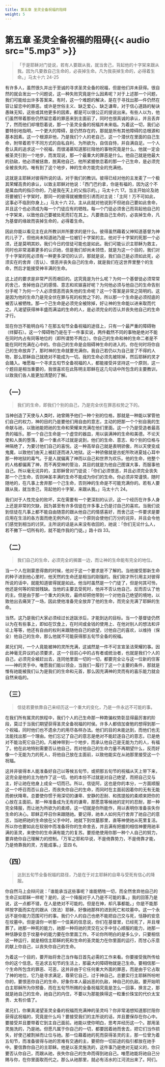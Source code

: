 ```yaml
---
title: 第五章 圣灵全备祝福的阻碍
weight: 5
---
```


# 第五章 圣灵全备祝福的阻碍{{< audio src="5.mp3" >}}

> 「于是耶稣对门徒说，若有人要跟从我，就当舍己，背起他的十字架来跟从我。因为凡要救自己生命的，必丧掉生命。凡为我丧掉生命的，必得着生命。」马太十六 24-25

有许多人，虽然很久并出于至诚的寻求圣灵全备的祝福，但是他们并未获得。很自然的就会发出一个问题说，这—种失败究竟是什么因素呢？对于上述那一个问题，我们可能给出许多答案来。有时，这一个难题的解决，是在于寻找出那—件仍然在容让留恋中的罪恶。或许是世俗主义、缺乏爱心、缺乏谦卑，对于信心道路的秘诀愚昧无知，这些或其他更多的因素，都是可以很公正的提说出来。有些人以为，他们虽然带着那些仍然留恋着的罪恶来到主面前了，同时也很真诚的承认，并且丢弃了，然而他们却埋怨着说，那一个圣灵全备的祝福并未来临。为着这一切，我们必要特别地指明，一个更大的障碍，是仍然存在的，那就是所有其他障碍的总根源和基本因素。这一个根源非他，乃是我们个人的老自己，这一个潜伏在里面的自己生命，附带着若干不同方式的自私自利、为所欲为，自信自恃，并自满自足。一个人愈认真的追求这一个祝福，而很渴慕知道那拦阻他的事物究竟是什么，他就一定会被圣灵引到一个地步，而发现说，那—个最重大的罪恶是什么。他自己就是他最大的劲敌，他必须被拯救，脱离他自己，他所紧握依恋着的那一个己生命，是必须完全被丧失的。唯有到了这个地步，神的生命方能完全的充满他。

这就是主耶稣对彼得所说的话，对于我们的教训。彼得已经对他的主发麦了一个极其荣耀高贵的承认，以致主耶稣对他说：「西门巴约拿，你是有福的，因为这个不是属血肉的指示你的，乃是我在天上的父指示的。」马太十六 17。当主开始论及祂将要被钉十字架时，那同一的彼得就被撒但引诱而对主说：「主阿！万不可如此，这事必不临到你身上。」马太十六 22。主从此就对他说到不但祂自己要如此舍命，并且这个也必须成为每一个门徒应有的牺牲。每—个门徒必须舍己而背起他自己的十字架来，以致他自己要被处死而钉在其上。凡要救自己生命的，必丧掉生命，凡为基督的缘故而丧掉生命的，必得着生命。

因此你能以看见主在此所教训并所要求的是什么。彼得虽然藉着父神知道基督为神的儿子了，但他尚未知道祂乃是一位被钉十字架的主。他对于十字架的死那一个必须，还是莫明其妙。我们今日的信徒可能也是如此。我们可能认识主耶稣为救主，同时也非常渴慕更多的认识祂，但是我们却尚未领悟，就是为这一个目的，我们对于十字架的死必须有一种更多深切的认识，那就是说，我们自己是必须如此死，必须实在的舍弃（否认）、恨恶并丧失自己的生命，就是我们在这世界里整个的生命，然后才能接受神丰满的生命。

这上述的要求是非常严厉而艰巨的。这究竟是为什么呢？为何一个基督徒必须常常的舍己，舍掉他自己的感情、意志和欢娱喜好呢？为何他必须与他自己的生命告别分手呢？为何一个人必须恨恶而丧失他的生命呢？这一个答案是非常之简明的。这是因为他的生命乃是完全伏在罪与死的权势之下的，所以那一个生命是必须彻底的被否认被牺牲。那—个己生命是必须完全被除掉，好让神的生命能以进来取而代之。凡渴望获得神丰盛而满溢的生命的人，是必须完全的否认并丧失他自己的生命才行。

现在你岂不能明白吗？在那五旬节全备祝福的途径上，只有一个最严重的障碍物（绊脚石）。这一个障碍物乃是在于一件事实说，两件截然不同的事物是绝对不能在同时内占有同等地位的（即所谓势不两立）。你自己的生命和神的生命二者是不能在同时充满在心中的。你自己的生命是会阻碍神生命的进入的。你在何时将你自己的生命放弃了，那时神的生命就要充满你。我自己若仍以为自己是了不得的人物，那么耶稣自己就绝对不能成为一切。我的生命必须先被除掉，然后耶稣的灵才会踊入。唯愿每一个寻求五旬节全备祝福的人，都能接受并坚持这一个原则，这一个题目是相当重要的，我很喜欢在此陈明主耶稣在这几句话中所包含的主要教训，以致我们各人能更加清楚的了解。

## （一）

> 我们的生命，即我们个别的自己，乃是完全伏在罪恶权势之下的。

当神创造了天使与人类时，祂曾赐予他们一种个别的位格，那就是一种能以掌管他们自己的权力，神的目的乃是要他们用自由的意志，主动的把那一个个别自我的生命献与祂，以致祂能把祂的生命和荣耀来充满在他们里面。这一个乃是受造者最高贵的福乐。那一个自己生命是一个虚空的器皿，用以装满神的生命和美德。不论天使和人类的堕落，那一个重点不过就是说到，他们的生命、意志、和个别的位格与神隔绝了，为要讨他们自己的喜悦。这一种高举自己就是表明骄傲，所以天使变成鬼魔，以致他们由天上被赶逐而进入地狱。这一种骄傲就是古蛇所吹进夏娃心耳中那一种地狱的毒气。于是人就偏离了神而以自己和世界为欢乐。他的生命，他整个的人格都偏离了神，而不再受神的管治，其目的就是为他自己图谋大事，而服事他自己。所以毫无诧异的，主耶稣曾对门徒说：「你们必须恨恶，并且必须完全丧失那一个己生命，否则神圣丰满的生命不能成为你们的生命。你必须非常谨慎，随时随地的，在凡事上舍弃那一个己生命，否则神的生命是不可能充满你的。若有人要跟从我，就当舍己，背起他的十字架，来跟从我。」马太十六 24。

我们对于人性完全的败坏，实在需要有一个更深刻的认识，这一个经历在许多人身上还是非常的欠缺，因为甚至有许多信徒在许多事上仍是讨自己的喜欢。当我们说到信徒在凡事上都不能自由随意的跟从他自己的情感喜好，而舍己这一件要求是要应用在生活的各方面而绝无例外的，这一个原则会使他们万分的诧异，并且会令他们感觉到相当的讨厌。主所说的话是从来没有收回的，祂说：「你们无论什么人，若不撇下一切所有的，就不能作我的门徒。」路十四 33。

## （二）

> 我们自己的生命，必须完全的搁置一边，而让神的生命能有完全的地位。

当一个人在刚蒙恩得救的时候，他对于这一个要求是不了解的。当他接受那新生命的种子进到他心里时，他天然的生命还是相当的刚强的。我们刚才所引用主对彼得所说的话中，就能知道彼得就是如此。他当时虽然是一个门徒了，但是何其可怜，他还是何等的软弱残缺。当他的主要去受死时，他并不否认他自己，反而否认了他的主。但是由于那一个重大的失败，最终却把他带到一个对他自己绝望的境地，以致他出去痛哭了一场，因此使他准备完全放弃了他的生命，而完全充满了耶稣的生命。

当然，这乃是我们大家必须经过长途跋涉后，才能到达的目标。当一个基督徒仍然以为在有些事上，即如在饮食上，在时间或金钱的使用上、在他对别人的想法和评论上等等，他还有自由的权利来跟随他自己的欲望，讨他自己的喜欢，以维持（保全）他自己的生命，那么他就不可能获得那五旬节全备的祝福。

弟兄们阿，一个人竟能被神的灵所充满，这诚然是一件不可言宣圣洁荣耀的事。因此神毫无异议的必须要求，这一个目前心中的占有者或统治者，也就是我们个人的自己，必须完全被赶出去，连同他里面一切的一切，都要完全让与这一位新的住客——神的灵手中。唯愿我们能以领会，当我们一履行了这一个主要的条件，那就是惟有祂能被我们认为是我们的生命和元首，那么因充满神的灵而有的喜乐能力就会自然来临的。

## （三）

> 信徒若要依靠自己来经历这一个重大的变化，乃是一件永远不可能的事。

在我们所有属灵的旅程中，我们个人的己生命那一种欺骗权势彰显得最厉害的阶段，莫过于当我们期望获得圣灵全备祝福的时侯。许多人都倍加奋勉的想得到那一个祝福，同时他们也不遗余力的用尽各样办法。他们的目的未能达到，而他们也无法能找出那一个理由。他们忘记了自己的意志是绝对不能赶逐自己的意志，已是绝对不能治死它自己的。凡被神带到一个地步，而承认他自己是无能为力的人，有福了。他在此地特别需要否认他自己，而对他自己的生命力量不再期望什么，反而好像一个无能为力的死人，将他自己放在主面前，以致他能实在从祂那里接受这一个祝福。

这并非彼得本人能准备好自己以等候五旬节，或把那五旬节的祝福从天上带下来，这完全是他的主为他作了这一切。他的本份不过就是对自己绝望，而把自己交与主，好让祂在他身上成全一切而已。所以，信徒阿，这也是你的本分，一方面顺服这一个呼召而否认自己，而丧失你自己的生命，而同时在主面前因着你的无有无能而俯伏降卑。总要使你惯于用深切的谦卑、安静的忍耐、和孩提般的柔顺来把你的心放在主面前。那一种准备成为无有的谦卑，那愿意等候祂的定时的忍耐，那一种完全降服，而让祂为所欲为的柔顺，这一切就是你所能作，用以表明你准备丧失你生命的决心。耶稣正呼召你来跟随祂。要记得，祂本人如何先行舍弃了祂自己的意志，当祂把祂的生命放在父手中时，祂就下到坟墓那里，直等神使祂从死里复活。所以你也要如此在软弱中而准备将你的生命舍去，并且满有把握的相信神要用祂丰满的圣灵，来使你的生命满有能力的复苏。要拒绝使用你那一种个人自己的努力，要弃绝你自己理解力的控制。「万军之耶和华说，不是倚靠势力，不是倚靠才能，乃是倚靠我的灵，方能成事。」亚四 6。

## （四）

> 达到五旬节全备祝福的路径，乃是在于对主耶稣的自卑与受死有信心的降服。

你自然马上会辩问说：「谁能承当这些事呢？谁能牺牲一切，而全然舍弃他自己的生命正如耶稣一样呢？是的，这一个降服对于人乃是不可能的事。」我的回答乃是说，这一点都不错，在人是绝对不可能的。但是在神，却凡事都能。」你是不能那样按字面而实在的跟从（效法）耶稣，好像祂那样的进到死亡和坟墓中。这一个永远不是你能力范围可行的事。我们个人的自己也绝不能把自己交与死，恬静的安息在坟墓中。但是请你一听那一个佳美的信息说，你们在基督里，已经死了，并且埋葬了。祂那一种死的能力，祂那一种将祂的灵交在父手中甘心顺服的能力，祂那一种恬静安息于坟墓中的能力要在你里面工作。不论你所明白的是多么少，只要相信这一种运行，就是相信主耶稣的死和生命的圣灵能力在你里面的运行，而甘心乐意的献上你自己，以丧失你自己的生命。

为着这一个目的，要开始将舍己当作每日首先必需的工作来看。你要接受我所传给你的这个信息。在追求五旬节的生活上，那最大的障碍物就是己生命。要相信那一个生命所包含的罪恶、可恶，这并非由于它任何重大外面的罪恶，而是由于它占取了神的地位，它乃是寻求满足，尊荣它自己，过于神自己。总要实行主耶稣所吩咐你的，要恨恶你自己的生命，好象你本人最凶恶的仇敌，神自己的仇敌。要开始明白主耶稣所为你预备，而在五旬节所赐的全备祝福究竟是怎么一回事，换言之，那就是祂自己的生命，祂自己的内住，不要以为那能换得这一粒重价珠宝的代价太宝贵、太有价值了。

弟兄们，你果真渴望圣灵全备的祝福而充满神的圣灵吗？你非常渴想知道那拦阻你获得这祝福的，究竟是什么吗？要接受我们的主所说的话，并且要保存在你心中。要接受并且要带着它到主自己面前。祂能以使你明白，思考并经历这—个。那用圣灵施洗的，乃是祂。但愿凡属于你自己的一切，都要因着祂而舍去，把它们当作损失，好使己被割掉而让位与祂。那一位藉着祂的死而获得圣灵的主，那一位曾为着五旬节，而准备彼得与祂的苦难有交通的主，要把你一切前途的指引都放在祂手中。要信靠你自己的主耶稣。他是以圣灵施洗的，这件事乃是绝对无疑义的，你只要否认你自己，而跟从祂，丧失你自己的生命而得到祂自己。唯愿祂能将祂自己分赐与你，在你里面取而代之。那么从祂那里，就必有活水的江河流出来了。阿们。
